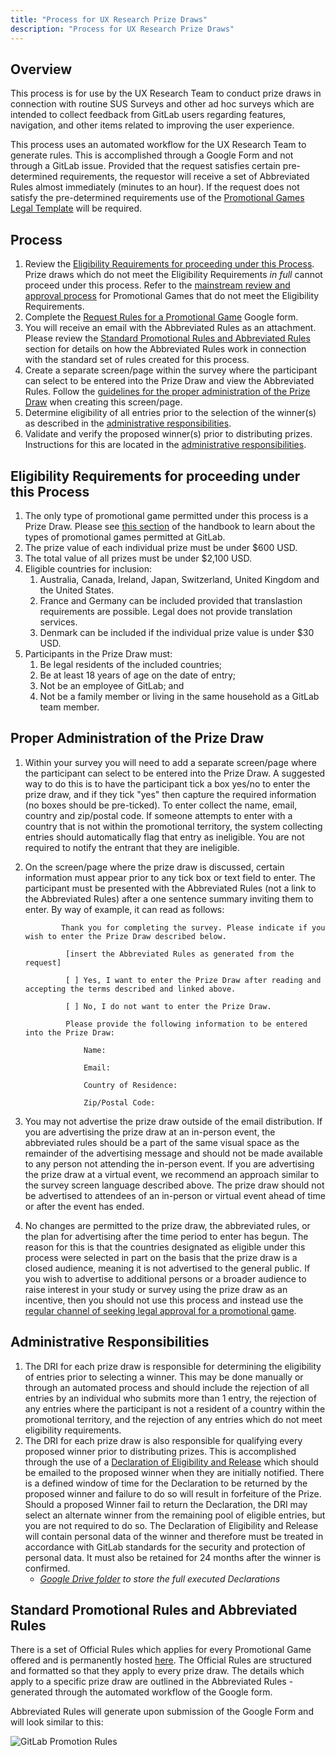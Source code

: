 ```yaml
---
title: "Process for UX Research Prize Draws"
description: "Process for UX Research Prize Draws"
---
```


## Overview

This process is for use by the UX Research Team to conduct prize draws in connection with routine SUS Surveys and other ad hoc surveys which are intended to collect feedback from GitLab users regarding features, navigation, and other items related to improving the user experience.

This process uses an automated workflow for the UX Research Team to generate rules. This is accomplished through a Google Form and not through a GitLab issue. Provided that the request satisfies certain pre-determined requirements, the requestor will receive a set of Abbreviated Rules almost immediately (minutes to an hour). If the request does not satisfy the pre-determined requirements use of the [Promotional Games Legal Template](https://gitlab.com/gitlab-com/marketing/marketing-operations/-/issues/new?issuable_template=promotional_games_legal_template) will be required.

## Process

1. Review the [Eligibility Requirements for proceeding under this Process](#eligibility-requirements-for-proceeding-under-this-process). Prize draws which do not meet the Eligibility Requirements *in full* cannot proceed under this process. Refer to the [mainstream review and approval process](/handbook/legal/marketing-collaboration/#promotional-games) for Promotional Games that do not meet the Eligibility Requirements.
1. Complete the [Request Rules for a Promotional Game](https://docs.google.com/forms/d/e/1FAIpQLSdVxpGQDt-lPKPIEuGaUnrR2F8F_wS43dVkmVs4ugoaGSNVqA/viewform?usp=sf_link) Google form.
1. You will receive an email with the Abbreviated Rules as an attachment. Please review the [Standard Promotional Rules and Abbreviated Rules](#standard-promotional-rules-and-abbreviated-rules) section for details on how the Abbreviated Rules work in connection with the standard set of rules created for this process.
1. Create a separate screen/page within the survey where the participant can select to be entered into the Prize Draw and view the Abbreviated Rules. Follow the [guidelines for the proper administration of the Prize Draw](#proper-administration-of-the-prize-draw) when creating this screen/page.
1. Determine eligibility of all entries prior to the selection of the winner(s) as described in the [administrative responsibilities](#administrative-responsibilities).
1. Validate and verify the proposed winner(s) prior to distributing prizes. Instructions for this are located in the [administrative responsibilities](#administrative-responsibilities).

## Eligibility Requirements for proceeding under this Process

1. The only type of promotional game permitted under this process is a Prize Draw. Please see [this section](/handbook/legal/marketing-collaboration/#promotional-games) of the handbook to learn about the types of promotional games permitted at GitLab.
1. The prize value of each individual prize must be under $600 USD.
1. The total value of all prizes must be under $2,100 USD.
1. Eligible countries for inclusion:
    1. Australia, Canada, Ireland, Japan, Switzerland, United Kingdom and the United States.
    1. France and Germany can be included provided that translastion requirements are possible. Legal does not provide translation services.
    1. Denmark can be included if the individual prize value is under $30 USD.
1. Participants in the Prize Draw must:
    1. Be legal residents of the included countries;
    1. Be at least 18 years of age on the date of entry;
    1. Not be an employee of GitLab; and
    1. Not be a family member or living in the same household as a GitLab team member.

## Proper Administration of the Prize Draw

1. Within your survey you will need to add a separate screen/page where the participant can select to be entered into the Prize Draw. A suggested way to do this is to have the participant tick a box yes/no to enter the prize draw, and if they tick "yes" then capture the required information (no boxes should be pre-ticked). To enter collect the name, email, country and zip/postal code. If someone attempts to enter with a country that is not within the promotional territory, the system collecting entries should automatically flag that entry as ineligible.  You are not required to notify the entrant that they are ineligible.
1. On the screen/page where the prize draw is discussed, certain information must appear prior to any tick box or text field to enter.  The participant must be presented with the Abbreviated Rules (not a link to the Abbreviated Rules) after a one sentence summary inviting them to enter. By way of example, it can read as follows:

   ```plain
           Thank you for completing the survey. Please indicate if you wish to enter the Prize Draw described below.

            [insert the Abbreviated Rules as generated from the request]

            [ ] Yes, I want to enter the Prize Draw after reading and accepting the terms described and linked above.

            [ ] No, I do not want to enter the Prize Draw.

            Please provide the following information to be entered into the Prize Draw:

                Name:

                Email:

                Country of Residence:

                Zip/Postal Code:
   ```

1. You may not advertise the prize draw outside of the email distribution. If you are advertising the prize draw at an in-person event, the abbreviated rules should be a part of the same visual space as the remainder of the advertising message and should not be made available to any person not attending the in-person event. If you are advertising the prize draw at a virtual event, we recommend an approach similar to the survey screen language described above. The prize draw should not be advertised to attendees of an in-person or virtual event ahead of time or after the event has ended.
1. No changes are permitted to the prize draw, the abbreviated rules, or the plan for advertising after the time period to enter has begun. The reason for this is that the countries designated as eligible under this process were selected in part on the basis that the prize draw is a closed audience, meaning it is not advertised to the general public. If you wish to advertise to additional persons or a broader audience to raise interest in your study or survey using the prize draw as an incentive, then you should not use this process and instead use the [regular channel of seeking legal approval for a promotional game](/handbook/legal/marketing-collaboration/#promotional-games).

## Administrative Responsibilities

1. The DRI for each prize draw is responsible for determining the eligibility of entries prior to selecting a winner. This may be done manually or through an automated process and should include the rejection of all entries by an individual who submits more than 1 entry, the rejection of any entries where the participant is not a resident of a country within the promotional territory, and the rejection of any entries which do not meet eligibility requirements.
1. The DRI for each prize draw is also responsible for qualifying every proposed winner prior to distributing prizes. This is accomplished through the use of a [Declaration of Eligibility and Release](https://drive.google.com/file/d/1LsYGszz9B8RYq-oCG46e6ubz9XTvDNk2/view?usp=sharing) which should be emailed to the proposed winner when they are initially notified. There is a defined window of time for the Declaration to be returned by the proposed winner and failure to do so will result in forfeiture of the Prize. Should a proposed Winner fail to return the Declaration, the DRI may select an alternate winner from the remaining pool of eligible entries, but you are not required to do so. The Declaration of Eligibility and Release will contain personal data of the winner and therefore must be treated in accordance with GitLab standards for the security and protection of personal data. It must also be retained for 24 months after the winner is confirmed.
    - *[Google Drive folder](https://drive.google.com/drive/folders/0AAQKT2RtdwgLUk9PVA) to store the full executed Declarations*

## Standard Promotional Rules and Abbreviated Rules

There is a set of Official Rules which applies for every Promotional Game offered and is permanently hosted [here](/handbook/legal/promotional-game-standard-rules/). The Official Rules are structured and formatted so that they apply to every prize draw. The details which apply to a specific prize draw are outlined in the Abbreviated Rules - generated through the automated workflow of the Google form.

Abbreviated Rules will generate upon submission of the Google Form and will look similar to this:

![GitLab Promotion Rules](/images/legal/ux-research-pilot/q4-fy22-sus-sweepstakes.png)
